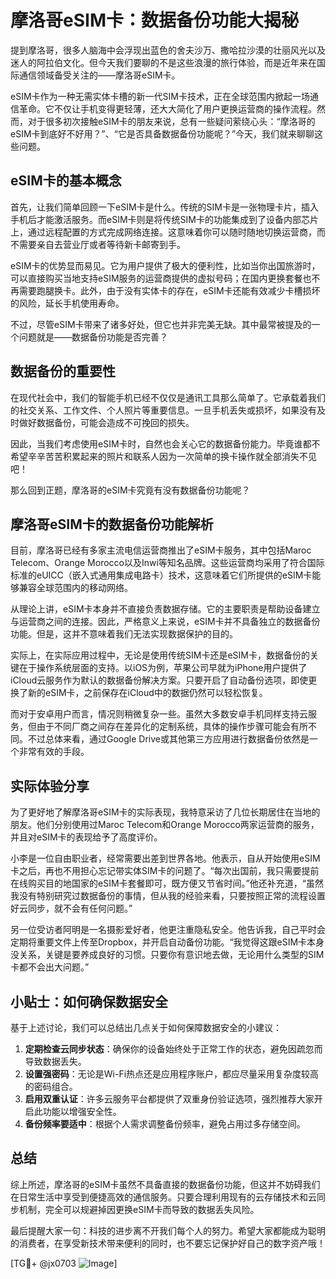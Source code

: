 # 摩洛哥eSIM卡：数据备份功能大揭秘

提到摩洛哥，很多人脑海中会浮现出蓝色的舍夫沙万、撒哈拉沙漠的壮丽风光以及迷人的阿拉伯文化。但今天我们要聊的不是这些浪漫的旅行体验，而是近年来在国际通信领域备受关注的——摩洛哥eSIM卡。

eSIM卡作为一种无需实体卡槽的新一代SIM卡技术，正在全球范围内掀起一场通信革命。它不仅让手机变得更轻薄，还大大简化了用户更换运营商的操作流程。然而，对于很多初次接触eSIM卡的朋友来说，总有一些疑问萦绕心头：“摩洛哥的eSIM卡到底好不好用？”、“它是否具备数据备份功能呢？”今天，我们就来聊聊这些问题。

## eSIM卡的基本概念

首先，让我们简单回顾一下eSIM卡是什么。传统的SIM卡是一张物理卡片，插入手机后才能激活服务。而eSIM卡则是将传统SIM卡的功能集成到了设备内部芯片上，通过远程配置的方式完成网络连接。这意味着你可以随时随地切换运营商，而不需要亲自去营业厅或者等待新卡邮寄到手。

eSIM卡的优势显而易见。它为用户提供了极大的便利性，比如当你出国旅游时，可以直接购买当地支持eSIM服务的运营商提供的虚拟号码；在国内更换套餐也不再需要跑腿换卡。此外，由于没有实体卡的存在，eSIM卡还能有效减少卡槽损坏的风险，延长手机使用寿命。

不过，尽管eSIM卡带来了诸多好处，但它也并非完美无缺。其中最常被提及的一个问题就是——数据备份功能是否完善？

## 数据备份的重要性

在现代社会中，我们的智能手机已经不仅仅是通讯工具那么简单了。它承载着我们的社交关系、工作文件、个人照片等重要信息。一旦手机丢失或损坏，如果没有及时做好数据备份，可能会造成不可挽回的损失。

因此，当我们考虑使用eSIM卡时，自然也会关心它的数据备份能力。毕竟谁都不希望辛辛苦苦积累起来的照片和联系人因为一次简单的换卡操作就全部消失不见吧！

那么回到正题，摩洛哥的eSIM卡究竟有没有数据备份功能呢？

## 摩洛哥eSIM卡的数据备份功能解析

目前，摩洛哥已经有多家主流电信运营商推出了eSIM卡服务，其中包括Maroc Telecom、Orange Morocco以及Inwi等知名品牌。这些运营商均采用了符合国际标准的eUICC（嵌入式通用集成电路卡）技术，这意味着它们所提供的eSIM卡能够兼容全球范围内的移动网络。

从理论上讲，eSIM卡本身并不直接负责数据存储。它的主要职责是帮助设备建立与运营商之间的连接。因此，严格意义上来说，eSIM卡并不具备独立的数据备份功能。但是，这并不意味着我们无法实现数据保护的目的。

实际上，在实际应用过程中，无论是使用传统SIM卡还是eSIM卡，数据备份的关键在于操作系统层面的支持。以iOS为例，苹果公司早就为iPhone用户提供了iCloud云服务作为默认的数据备份解决方案。只要开启了自动备份选项，即使更换了新的eSIM卡，之前保存在iCloud中的数据仍然可以轻松恢复。

而对于安卓用户而言，情况则稍微复杂一些。虽然大多数安卓手机同样支持云服务，但由于不同厂商之间存在差异化的定制系统，具体的操作步骤可能会有所不同。不过总体来看，通过Google Drive或其他第三方应用进行数据备份依然是一个非常有效的手段。

## 实际体验分享

为了更好地了解摩洛哥eSIM卡的实际表现，我特意采访了几位长期居住在当地的朋友。他们分别使用过Maroc Telecom和Orange Morocco两家运营商的服务，并且对eSIM卡的表现给予了高度评价。

小李是一位自由职业者，经常需要出差到世界各地。他表示，自从开始使用eSIM卡之后，再也不用担心忘记带实体SIM卡的问题了。“每次出国前，我只需要提前在线购买目的地国家的eSIM卡套餐即可，既方便又节省时间。”他还补充道，“虽然我没有特别研究过数据备份的事情，但从我的经验来看，只要按照正常的流程设置好云同步，就不会有任何问题。”

另一位受访者阿明是一名摄影爱好者，他更注重隐私安全。他告诉我，自己平时会定期将重要文件上传至Dropbox，并开启自动备份功能。“我觉得这跟eSIM卡本身没关系，关键是要养成良好的习惯。只要你有意识地去做，无论用什么类型的SIM卡都不会出大问题。”

## 小贴士：如何确保数据安全

基于上述讨论，我们可以总结出几点关于如何保障数据安全的小建议：

1. **定期检查云同步状态**：确保你的设备始终处于正常工作的状态，避免因疏忽而导致数据丢失。
2. **设置强密码**：无论是Wi-Fi热点还是应用程序账户，都应尽量采用复杂度较高的密码组合。
3. **启用双重认证**：许多云服务平台都提供了双重身份验证选项，强烈推荐大家开启此功能以增强安全性。
4. **备份频率要适中**：根据个人需求调整备份频率，避免占用过多存储空间。

## 总结

综上所述，摩洛哥的eSIM卡虽然不具备直接的数据备份功能，但这并不妨碍我们在日常生活中享受到便捷高效的通信服务。只要合理利用现有的云存储技术和云同步机制，完全可以规避掉因更换eSIM卡而导致的数据丢失风险。

最后提醒大家一句：科技的进步离不开我们每个人的努力。希望大家都能成为聪明的消费者，在享受新技术带来便利的同时，也不要忘记保护好自己的数字资产哦！

[TG💪+ @jx0703 ![Image](https://github.com/user-attachments/assets/dbca1d08-cadb-493c-b0ec-ad6f7a83f270)]